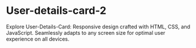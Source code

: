 # User-details-card-2
Explore User-Details-Card: Responsive design crafted with HTML, CSS, and JavaScript. Seamlessly adapts to any screen size for optimal user experience on all devices.
